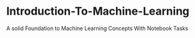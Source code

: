 # Introduction-To-Machine-Learning
A solid Foundation to Machine Learning Concepts With Notebook Tasks
